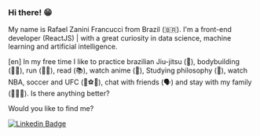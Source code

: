 ### Hi there! 😁

 My name is Rafael Zanini Francucci from Brazil (🇧🇷). I'm a front-end developer (ReactJS) | with a great curiosity in data science, machine learning and artificial intelligence.
 
[en] In my free time I like to practice brazilian Jiu-jitsu (🥋), bodybuilding (💪🏼), run (🏃🏼), read (📚), watch anime (👻), Studying philosophy (:owl:), watch NBA, soccer and UFC (🏀⚽🤼), chat with friends (🗣️) and stay with my family (👨‍👩‍👧). Is there anything better?

Would you like to find me?

[![Linkedin Badge](https://img.shields.io/badge/-LinkedIn-blue?style=flat-square&logo=Linkedin&logoColor=white&link=https://https://www.linkedin.com/in/rafaelzaninifrancucci/)](https://www.linkedin.com/in/rafaelzaninifrancucci/)
